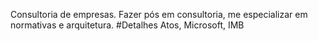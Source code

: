 Consultoria de empresas. 
Fazer pós em consultoria, me especializar em normativas e arquitetura.
#Detalhes
Atos, Microsoft, IMB
